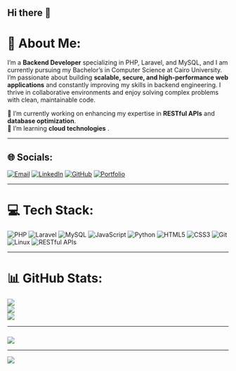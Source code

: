 ## Hi there 👋

# 💫 About Me:
I’m a **Backend Developer** specializing in PHP, Laravel, and MySQL, and I am currently pursuing my Bachelor’s in Computer Science at Cairo University. I’m passionate about building **scalable, secure, and high-performance web applications** and constantly improving my skills in backend engineering. I thrive in collaborative environments and enjoy solving complex problems with clean, maintainable code.

🔭 I’m currently working on enhancing my expertise in **RESTful APIs** and **database optimization**.  
🌱 I’m learning **cloud technologies** .  

---

## 🌐 Socials:
[![Email](https://img.shields.io/badge/Email-D14836?logo=gmail&logoColor=white)](mailto:moabdelghany77@gmail.com)
[![LinkedIn](https://img.shields.io/badge/LinkedIn-%230077B5.svg?logo=linkedin&logoColor=white)](https://www.linkedin.com/in/mohamed-abdelghany-3a53351b7) 
[![GitHub](https://img.shields.io/badge/GitHub-%23121011.svg?logo=github&logoColor=white)](https://github.com/abdelghany-77) 
[![Portfolio](https://img.shields.io/badge/Portfolio-%23000000.svg?logo=firefox&logoColor=#FF7139)](https://abdelghany-77.github.io) 

---

# 💻 Tech Stack:
![PHP](https://img.shields.io/badge/php-%23777BB4.svg?style=for-the-badge&logo=php&logoColor=white) 
![Laravel](https://img.shields.io/badge/laravel-%23FF2D20.svg?style=for-the-badge&logo=laravel&logoColor=white) 
![MySQL](https://img.shields.io/badge/mysql-%2300f.svg?style=for-the-badge&logo=mysql&logoColor=white) 
![JavaScript](https://img.shields.io/badge/javascript-%23323330.svg?style=for-the-badge&logo=javascript&logoColor=%23F7DF1E) 
![Python](https://img.shields.io/badge/python-3670A0?style=for-the-badge&logo=python&logoColor=ffdd54) 
![HTML5](https://img.shields.io/badge/html5-%23E34F26.svg?style=for-the-badge&logo=html5&logoColor=white) 
![CSS3](https://img.shields.io/badge/css3-%231572B6.svg?style=for-the-badge&logo=css3&logoColor=white) 
![Git](https://img.shields.io/badge/git-%23F05033.svg?style=for-the-badge&logo=git&logoColor=white) 
![Linux](https://img.shields.io/badge/linux-%23FCC624.svg?style=for-the-badge&logo=linux&logoColor=black) 
![RESTful APIs](https://img.shields.io/badge/RESTful%20APIs-%230072C6.svg?style=for-the-badge&logo=rest&logoColor=white)

---

# 📊 GitHub Stats:
![](https://github-readme-stats.vercel.app/api?username=abdelghany-77&theme=dracula&hide_border=false&include_all_commits=false&count_private=false)<br/>
![](https://github-readme-streak-stats.herokuapp.com/?user=abdelghany-77&theme=dracula&hide_border=false)<br/>
![](https://github-readme-stats.vercel.app/api/top-langs/?username=abdelghany-77&theme=dracula&hide_border=false&include_all_commits=false&count_private=false&layout=compact)

---

### 
![](https://quotes-github-readme.vercel.app/api?type=horizontal&theme=radical)

---

[![](https://visitcount.itsvg.in/api?id=abdelghany-74&icon=0&color=0)](https://visitcount.itsvg.in)
